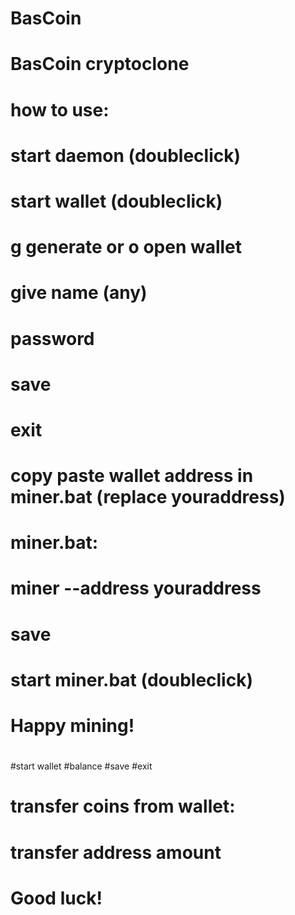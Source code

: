 # BasCoin
# BasCoin cryptoclone
#
# how to use:
#
# start daemon (doubleclick)
# start wallet (doubleclick)
# g generate or o open wallet
# give name (any)
# password
# save
# exit
# copy paste wallet address in miner.bat (replace youraddress)
# miner.bat:
# miner --address youraddress
# save
# start miner.bat (doubleclick)
# Happy mining!
#  
#start wallet 
#balance
#save
#exit
# transfer coins from wallet:
# transfer address amount
#
# Good luck!

  

  
 
